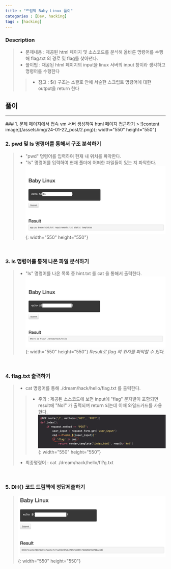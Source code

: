 ```yaml
---
title : "드림핵 Baby Linux 풀이"
categories : [Dev, hacking]
tags : [hacking]
---
```



### Description
> - 문제내용 : 제공된 html 페이지 및 소스코드를 분석해 옳바른 명령어를 수행해 flag.txt 의 경로 및 flag를 찾아낸다.
> - 풀이법 : 재공된 html 페이지의 input을 linux 서버의 input 창이라 생각하고 명령어를 수행한다
> > - 참고 : $() 구조는 소괄호 안에 서술한 스크립트 명령어에 대한 output을 return 한다

## 풀이
<hr/>
### 1. 문제 페이지에서 접속 vm 서버 생성하여 html 페이지 접근하기
> ![content image](/assets/img/24-01-22_post/2.png){: width="550" height="550"}


<br/>

### 2. pwd 및 ls 명령어를 통해서 구조 분석하기
> - "pwd" 명령어를 입력하여 현재 내 위치를 파악한다.
> - "ls" 명령어를 입력하여 현재 폴더에 어떠한 파일들이 있는 지 파악한다.
> ![content image](/assets/img/24-01-22_post/1.png){: width="550" height="550"}

<br/>

### 3. ls 명령어를 통해 나온 파일 분석하기
> - "ls" 명령어를 나온 목록 중 hint.txt 를 cat 을 통해서 출력한다.
> ![content image](/assets/img/24-01-22_post/3.png){: width="550" height="550"}
*Result로 flag 의 위치를 파악할 수 있다.*

<br/>

### 4. flag.txt 출력하기
> - cat 명령어를 통해 ./dream/hack/hello/flag.txt 를 출력한다.
> > - 주의 : 제공된 소스코드에 보면 input에 "flag" 문자열이 포함되면 result에 "No!" 가 출력되며 return 되는데 이때 와일드카드를 사용한다.  
> > ![content image](/assets/img/24-01-22_post/4.png){: width="550" height="550"}
>  - 최종명령어 : cat ./dream/hack/hello/fl?g.txt

<br/>

### 5. DH{} 코드 드림핵에 정답제출하기
> ![content image](/assets/img/24-01-22_post/6.png){: width="550" height="550"}
